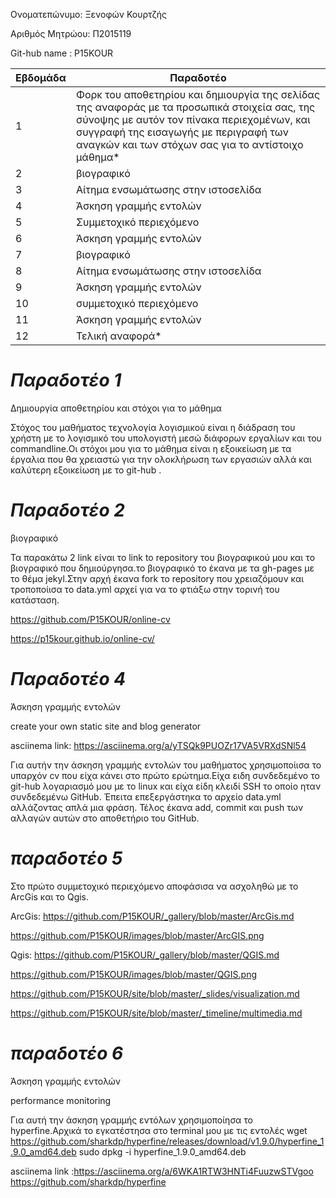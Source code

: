 Ονοματεπώνυμο: Ξενοφών Κουρτζής

Αριθμός Μητρώου: Π2015119

Git-hub name : P15KOUR

| Εβδομάδα | Παραδοτέο |
| --- | --- |
| 1 | Φορκ του αποθετηρίου και δημιουργία της σελίδας της αναφοράς με τα προσωπικά στοιχεία σας, της σύνοψης με αυτόν τον πίνακα περιεχομένων, και συγγραφή της εισαγωγής με περιγραφή των αναγκών και των στόχων σας για το αντίστοιχο μάθημα* |
| 2 | βιογραφικό |
| 3 | Αίτημα ενσωμάτωσης στην ιστοσελίδα |
| 4 | Άσκηση γραμμής εντολών |
| 5 | Συμμετοχικό περιεχόμενο |
| 6 | Άσκηση γραμμής εντολών |
| 7 | βιογραφικό |
| 8 | Αίτημα ενσωμάτωσης στην ιστοσελίδα |
| 9 | Άσκηση γραμμής εντολών |
| 10 | συμμετοχικό περιεχόμενο |
| 11 | Άσκηση γραμμής εντολών |
| 12 | Τελική αναφορά* |


# *Παραδοτέο 1*
Δημιουργία αποθετηρίου και στόχοι για το μάθημα

Στόχος του μαθήματος τεχνολογία λογισμικού  είναι η  διάδραση του χρήστη με το λογισμικό του υπολογιστή μεσώ διάφορων εργαλίων και του commandline.Οι στόχοι μου για το 
μάθημα είναι η εξοικείωση με τα έργαλια που θα χρειαστώ για την ολοκλήρωση των εργασιών αλλά και καλύτερη  εξοικείωση με  το git-hub .

# *Παραδοτέο 2* 
βιογραφικό

Τα παρακάτω 2 link είναι το link to repository του βιογραφικού μου 
και τo βιογραφικό που δημιούργησα.το βιογραφικό το έκανα με τα gh-pages με το θέμα jekyl.Στην αρχή έκανα fork το repository που χρειαζόμουν
και τροποποίισα το data.yml αρχεί για να το φτιάξω στην τορινή του κατάσταση.

https://github.com/P15KOUR/online-cv

https://p15kour.github.io/online-cv/


# *Παραδοτέο 4* 
Άσκηση γραμμής εντολών 

create your own static site and blog generator 

asciinema link: https://asciinema.org/a/yTSQk9PUOZr17VA5VRXdSNl54

Για αυτήν την άσκηση γραμμής εντολών του μαθήματος χρησιμοποίισα το υπαρχόν cv που είχα κάνει στο πρώτο ερώτημα.Είχα ειδη συνδεδεμένο το git-hub λογαριασμό μου με το linux και είχα είδη κλειδί  SSH το οποίο ηταν συνδεδεμένω GitHub. Έπειτα  επεξεργάστηκα το αρχείο data.yml αλλάζοντας απλά μια φράση. Τέλος  έκανα add, commit και push των αλλαγών αυτών στο αποθετήριο του GitHub. 


# *παραδοτέο 5*
Στο πρώτο συμμετοχικό περιεχόμενο αποφάσισα να ασχοληθώ με το ArcGis και το Qgis.

ArcGis:
https://github.com/P15KOUR/_gallery/blob/master/ArcGis.md

https://github.com/P15KOUR/images/blob/master/ArcGIS.png

Qgis:
https://github.com/P15KOUR/_gallery/blob/master/QGIS.md

https://github.com/P15KOUR/images/blob/master/QGIS.png


https://github.com/P15KOUR/site/blob/master/_slides/visualization.md

https://github.com/P15KOUR/site/blob/master/_timeline/multimedia.md

# *παραδοτέο 6*
Άσκηση γραμμής εντολών 

performance monitoring

Για αυτή την άσκηση γραμμής εντόλων χρησιμοποίησα το  hyperfine.Aρχικά το εγκατέστησα στο terminal  μου  με τις εντολές
wget https://github.com/sharkdp/hyperfine/releases/download/v1.9.0/hyperfine_1.9.0_amd64.deb
sudo dpkg -i hyperfine_1.9.0_amd64.deb

asciinema link :https://asciinema.org/a/6WKA1RTW3HNTi4FuuzwSTVgoo
https://github.com/sharkdp/hyperfine

























